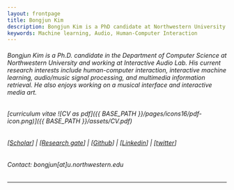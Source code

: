 ```yaml
---
layout: frontpage
title: Bongjun Kim
description: Bongjun Kim is a PhD candidate at Northwestern University. 
keywords: Machine learning, Audio, Human-Computer Interaction
---
```


###### Bongjun Kim is a Ph.D. candidate in the Department of Computer Science at Northwestern University and working at Interactive Audio Lab. His current research interests include human-computer interaction, interactive machine learning, audio/music signal processing, and multimedia information retrieval. He also enjoys working on a musical interface and interactive media art.

###### [curriculum vitae ![CV as pdf]({{ BASE_PATH }}/pages/icons16/pdf-icon.png)]({{ BASE_PATH }}/assets/CV.pdf)<br/>

###### [[Scholar](https://scholar.google.com/citations?user=s5RiD14AAAAJ&hl=en&oi=ao)] | [[Research gate](https://www.researchgate.net/profile/Bongjun_Kim3)] | [[Github](https://github.com/bongjun)] | [[Linkedin](https://www.linkedin.com/in/bongjun-kim-3594334b/)] | [[twitter](https://twitter.com/iambongjun)]

###### Contact: bongjun[at]u.northwestern.edu

---



<!-- <div class="container">
<h4><a name="contact"></a>contact</h4>
    <div class="row-fluid">
        <div class="span5">
            Bongjun Kim<br/>
            Email: bongjun at u.northwestern.edu[<br/>
        </div>
        <div class="span2">
        <a href="../assets/headshot.jpg">
            <img src="../assets/headshot.jpg"
                  title="Blue Ham" alt="Blue Ham"/></a>
        </div>
    </div>
</div> -->

<!-- <div class="navbar">
  <div class="navbar-inner">
      <ul class="nav">
          <li><a href="{{ BASE_PATH }}/assets/CV.pdf">cv</a></li>
          <li><a href="https://github.com/bongjun">GitHub</a></li>
          <li><a href="https://twitter.com/iambongjun">Twitter (@iambongjun)</a></li>
      </ul>
  </div>
</div> -->